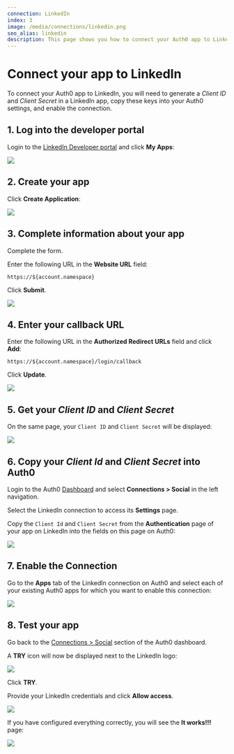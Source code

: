 ```yaml
---
connection: LinkedIn
index: 3
image: /media/connections/linkedin.png
seo_alias: linkedin
description: This page shows you how to connect your Auth0 app to LinkedIn. You will need to generate keys, copy these into your Auth0 settings, and enable the connection.
---
```


# Connect your app to LinkedIn

To connect your Auth0 app to LinkedIn, you will need to generate a *Client ID* and *Client Secret* in a LinkedIn app, copy these keys into your Auth0 settings, and enable the connection.

## 1. Log into the developer portal

Login to the [LinkedIn Developer portal](http://developer.linkedin.com/) and click **My Apps**:

![](/media/articles/connections/social/linkedin/linkedin-devportal-1.png)

## 2. Create your app

Click **Create Application**:

![](/media/articles/connections/social/linkedin/linkedin-devportal-2.png)

## 3. Complete information about your app

Complete the form.

Enter the following URL in the **Website URL** field:

`https://${account.namespace}`

Click **Submit**.

![](/media/articles/connections/social/linkedin/linkedin-devportal-3.png)

## 4. Enter your callback URL

Enter the following URL in the **Authorized Redirect URLs** field and click **Add**:

`https://${account.namespace}/login/callback`

Click **Update**.

![](/media/articles/connections/social/linkedin/linkedin-devportal-4.png)

## 5. Get your *Client ID* and *Client Secret*

On the same page, your `Client ID` and `Client Secret` will be displayed:

![](/media/articles/connections/social/linkedin/linkedin-devportal-5.png)

## 6. Copy your *Client Id* and *Client Secret* into Auth0

Login to the Auth0 [Dashboard](${manage_url}) and select **Connections > Social** in the left navigation.

Select the LinkedIn connection to access its **Settings** page.

Copy the `Client Id` and `Client Secret` from the **Authentication** page of your app on LinkedIn into the fields on this page on Auth0:

![](/media/articles/connections/social/linkedin/linkedin-devportal-6.png)

## 7. Enable the Connection

Go to the **Apps** tab of the LinkedIn connection on Auth0 and select each of your existing Auth0 apps for which you want to enable this connection:

![](/media/articles/connections/social/linkedin/linkedin-devportal-7.png)

## 8. Test your app

Go back to the [Connections > Social](${manage_url}/#/conncetions/social) section of the Auth0 dashboard.

A **TRY** icon will now be displayed next to the LinkedIn logo:

![](/media/articles/connections/social/linkedin/linkedin-devportal-8.png)

Click **TRY**.

Provide your LinkedIn credentials and click **Allow access**.

![](/media/articles/connections/social/linkedin/linkedin-devportal-8a.png)

If you have configured everything correctly, you will see the **It works!!!** page:

![](/media/articles/connections/social/linkedin/linkedin-devportal-8b.png)

